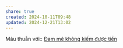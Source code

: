 ```yaml
---
share: true
created: 2024-10-11T09:48
updated: 2024-12-21T13:02
---
```

Mâu thuẫn với:: [Đam mê không kiếm được tiền](../Ti%E1%BB%81n/%C4%90am%20m%C3%AA%20kh%C3%B4ng%20ki%E1%BA%BFm%20%C4%91%C6%B0%E1%BB%A3c%20ti%E1%BB%81n.md)
